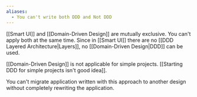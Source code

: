 ```yaml
---
aliases:
  - You can't write both DDD and Not DDD
---
```

[[Smart UI]] and [[Domain-Driven Design]] are mutually exclusive. You can't apply both at the same time. Since in [[Smart UI]] there are no [[DDD Layered Architecture|Layers]], no [[Domain-Driven Design|DDD]] can be used.

[[Domain-Driven Design]] is not applicable for simple projects. [[Starting DDD for simple projects isn't good idea]].

You can't migrate application written with this approach to another design without completely rewriting the application.
